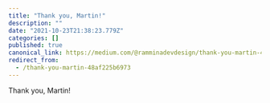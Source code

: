 ```yaml
---
title: "Thank you, Martin!"
description: ""
date: "2021-10-23T21:38:23.779Z"
categories: []
published: true
canonical_link: https://medium.com/@ramminadevdesign/thank-you-martin-48af225b6973
redirect_from:
  - /thank-you-martin-48af225b6973
---
```


Thank you, Martin!
